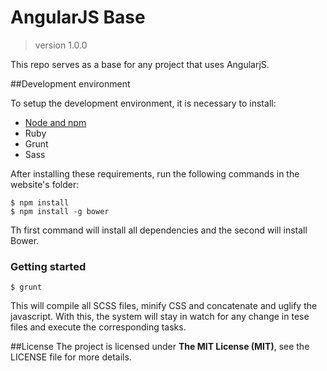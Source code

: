 # AngularJS Base
> version 1.0.0

This repo serves as a base for any project that uses AngularjS.

##Development environment

To setup the development environment, it is necessary to install:
- [Node and npm](http://nodejs.org/)
- Ruby
- Grunt
- Sass

After installing these requirements, run the following commands in the website's folder:
```
$ npm install
$ npm install -g bower
```

Th first command will install all dependencies and the second will install Bower.

### Getting started

```
$ grunt
```

This will compile all SCSS files, minify CSS and concatenate and uglify the javascript.
With this, the system will stay in watch for any change in tese files and execute the corresponding tasks.

##License
The project is licensed under **The MIT License (MIT)**, see the LICENSE file for more details.